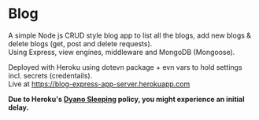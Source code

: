 # Blog
A simple Node js CRUD style blog app to list all the blogs, add new blogs & delete blogs (get, post and delete requests).   
Using Express, view engines, middleware and MongoDB (Mongoose).

Deployed with Heroku using dotevn package + evn vars to hold settings incl. secrets (credentails).   
Live at https://blog-express-app-server.herokuapp.com

__Due to Heroku's [Dyano Sleeping](https://devcenter.heroku.com/articles/free-dyno-hours#dyno-sleeping) policy, you might experience an initial delay.__
